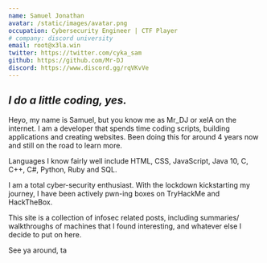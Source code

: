 ```yaml
---
name: Samuel Jonathan
avatar: /static/images/avatar.png
occupation: Cybersecurity Engineer | CTF Player
# company: discord university
email: root@x3la.win
twitter: https://twitter.com/cyka_sam
github: https://github.com/Mr-DJ
discord: https://www.discord.gg/rqVKvVe
---
```


## _I do a little coding, yes._

Heyo, my name is Samuel, but you know me as Mr_DJ or xelA on the internet. I am a developer that spends time coding scripts, building applications and creating websites. Been doing this for around 4 years now and still on the road to learn more.

Languages I know fairly well include HTML, CSS, JavaScript, Java 10, C, C++, C#, Python, Ruby and SQL.

I am a total cyber-security enthusiast. With the lockdown kickstarting my journey, I have been actively pwn-ing boxes on TryHackMe and HackTheBox.

This site is a collection of infosec related posts, including summaries/ walkthroughs of machines that I found interesting, and whatever else I decide to put on here.

See ya around, ta
